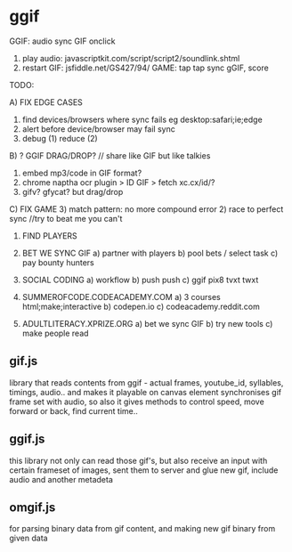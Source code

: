 # ggif

GGIF: audio sync GIF onclick
1) play audio: javascriptkit.com/script/script2/soundlink.shtml
2) restart GIF: jsfiddle.net/GS427/94/
GAME: tap tap sync gGIF, score

TODO:

A) FIX EDGE CASES
1) find devices/browsers where sync fails eg desktop:safari;ie;edge
2) alert before device/browser may fail sync
3) debug (1) reduce (2)

B) ? GGIF DRAG/DROP? // share like GIF but like talkies
1) embed mp3/code in GIF format?
2) chrome naptha ocr plugin > ID GIF > fetch xc.cx/id/?
3) gifv? gfycat? but drag/drop

C) FIX GAME
3) match pattern: no more compound error
2) race to perfect sync //try to beat me you can't
1) FIND PLAYERS

0) BET WE SYNC GIF
a) partner with players
b) pool bets / select task
c) pay bounty hunters

1) SOCIAL CODING
a) workflow
b) push push
c) ggif pix8 tvxt twxt

2) SUMMEROFCODE.CODEACADEMY.COM
a) 3 courses html;make;interactive 
b) codepen.io
c) codeacademy.reddit.com

3) ADULTLITERACY.XPRIZE.ORG
a) bet we sync GIF
b) try new tools
c) make people read

## gif.js
library that reads contents from ggif - actual frames, youtube_id, syllables, timings, audio..
and makes it playable on canvas element
synchronises gif frame set with audio, so also it gives methods to control speed, move forward or back, find current time..

## ggif.js
this library not only can read those gif's, but also receive an input with certain frameset of images, sent them to server and glue new gif, include audio and another metadeta

## omgif.js
for parsing binary data from gif content, and making new gif binary from given data
